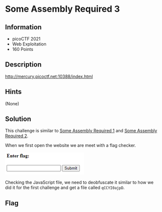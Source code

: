 # Some Assembly Required 3

## Information

- picoCTF 2021
- Web Exploitation
- 160 Points

## Description

http://mercury.picoctf.net:10388/index.html

## Hints

(None)

## Solution

This challenge is similar to [Some Assembly Required 1](/web-exploitation/some-assembly-required-1/some-assembly-required-1.md) and [Some Assembly Required 2](/web-exploitation/some-assembly-required-2/some-assembly-required-2.md).

When we first open the website we are meet with a flag checker.

![initial webpage](images/initial.PNG)

Checking the JavaScript file, we need to deobfuscate it similar to how we did it for the first challenge and get a file called `qCCYI0ajpD`.

## Flag
